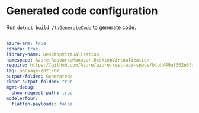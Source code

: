 # Generated code configuration

Run `dotnet build /t:GenerateCode` to generate code.

``` yaml

azure-arm: true
csharp: true
library-name: DesktopVirtualization
namespace: Azure.ResourceManager.DesktopVirtualization
require: https://github.com/Azure/azure-rest-api-specs/blob/49af362e33d89967d7776fdd3a26d5462c9fbb59/specification/desktopvirtualization/resource-manager/readme.md
tag: package-2021-07
output-folder: Generated/
clear-output-folder: true
mgmt-debug:
  show-request-path: true
modelerfour:
  flatten-payloads: false

```